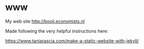 # www
My web site http://booij.economists.nl

Made following the very helpful instructions here:

https://www.taniarascia.com/make-a-static-website-with-jekyll/
